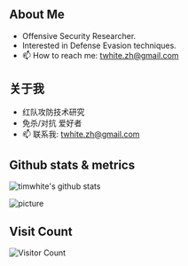 ## About Me

- Offensive Security Researcher.
- Interested in Defense Evasion techniques.
- 📫 How to reach me: twhite.zh@gmail.com

## 关于我

- 红队攻防技术研究
- 免杀/对抗 爱好者
- 📫 联系我: twhite.zh@gmail.com

## Github stats & metrics
![timwhite's github stats](https://github-readme-stats.vercel.app/api?username=timwhitez&count_private=true&show_icons=true)

![picture](https://raw.githubusercontent.com/saadeghi/saadeghi/master/dino.gif)

## Visit Count
![Visitor Count](https://profile-counter.glitch.me/timwhitez/count.svg)
